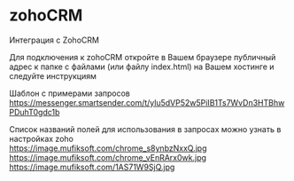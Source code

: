 # zohoCRM
Интеграция с ZohoCRM


Для подключения к zohoCRM откройте в Вашем браузере публичный адрес к папке с файлами (или файлу index.html) на Вашем хостинге и следуйте инструкциям


Шаблон с примерами запросов https://messenger.smartsender.com/t/ylu5dVP52w5PiIB1Ts7WvDn3HTBhwPDuhT0gdc1b


Список названий полей для использования в запросах можно узнать в настройках zoho <br>
https://image.mufiksoft.com/chrome_s8ynbzNxxQ.jpg<br>
https://image.mufiksoft.com/chrome_vEnRArx0wk.jpg<br>
https://image.mufiksoft.com/1AS71W9SjQ.jpg<br>
